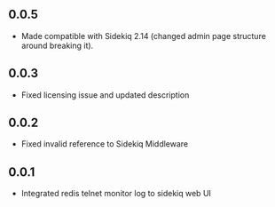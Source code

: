 ## 0.0.5
  * Made compatible with Sidekiq 2.14 (changed admin page structure around breaking it).
## 0.0.3
  * Fixed licensing issue and updated description
## 0.0.2
  * Fixed invalid reference to Sidekiq Middleware
## 0.0.1
  * Integrated redis telnet monitor log to sidekiq web UI
